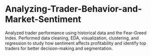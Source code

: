 # Analyzing-Trader-Behavior-and-Market-Sentiment
Analyzed trader performance using historical data and the Fear-Greed Index. Performed data cleaning, EDA, visualization, clustering, and regression to study how sentiment affects profitability and identify top traders for better decision-making and segmentation.
